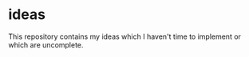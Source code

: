 # ideas
This repository contains my ideas which I haven't time to implement or which are uncomplete.
